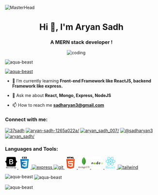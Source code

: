 ![MasterHead](https://as2.ftcdn.net/v2/jpg/05/68/98/15/1000_F_568981524_2irG4VUSs06xbahAihTpkuSfxKkw8FqX.jpg)
<h1 align="center">Hi 👋, I'm Aryan Sadh</h1>
<h3 align="center">A MERN stack developer !</h3>
<img align="right" alt="coding" width="300" src="https://thumbs.gfycat.com/PlushUnderstatedCats-max-1mb.gif" >
<br>
<p align="left"> <img src="https://komarev.com/ghpvc/?username=aqua-beast&label=Profile%20views&color=0e75b6&style=flat" alt="aqua-beast" /> </p>

<p align="left"> <a href="https://github.com/ryo-ma/github-profile-trophy"><img src="https://github-profile-trophy.vercel.app/?username=aqua-beast" alt="aqua-beast" /></a> </p>

- 🌱 I’m currently learning **Front-end Framework like ReactJS, backend Framework like express.**

- 💬 Ask me about **React, Mongo, Express, NodeJS**

- 📫 How to reach me **sadharyan3@gmail.com**

<h3 align="left">Connect with me:</h3>
<p align="left">
<a href="https://twitter.com/37sadh" target="blank"><img align="center" src="https://raw.githubusercontent.com/rahuldkjain/github-profile-readme-generator/master/src/images/icons/Social/twitter.svg" alt="37sadh" height="30" width="40" /></a>
<a href="https://linkedin.com/in/aryan-sadh-1265a022a/" target="blank"><img align="center" src="https://raw.githubusercontent.com/rahuldkjain/github-profile-readme-generator/master/src/images/icons/Social/linked-in-alt.svg" alt="aryan-sadh-1265a022a/" height="30" width="40" /></a>
<a href="https://instagram.com/aryan_sadh_007/" target="blank"><img align="center" src="https://raw.githubusercontent.com/rahuldkjain/github-profile-readme-generator/master/src/images/icons/Social/instagram.svg" alt="aryan_sadh_007/" height="30" width="40" /></a>
<a href="https://medium.com/@sadharyan3" target="blank"><img align="center" src="https://raw.githubusercontent.com/rahuldkjain/github-profile-readme-generator/master/src/images/icons/Social/medium.svg" alt="@sadharyan3" height="30" width="40" /></a>
<a href="https://www.leetcode.com/aryan_sadh/" target="blank"><img align="center" src="https://raw.githubusercontent.com/rahuldkjain/github-profile-readme-generator/master/src/images/icons/Social/leet-code.svg" alt="aryan_sadh/" height="30" width="40" /></a>
</p>

<h3 align="left">Languages and Tools:</h3>
<p align="left"> <a href="https://getbootstrap.com" target="_blank" rel="noreferrer"> <img src="https://raw.githubusercontent.com/devicons/devicon/master/icons/bootstrap/bootstrap-plain-wordmark.svg" alt="bootstrap" width="40" height="40"/> </a> <a href="https://www.w3schools.com/css/" target="_blank" rel="noreferrer"> <img src="https://raw.githubusercontent.com/devicons/devicon/master/icons/css3/css3-original-wordmark.svg" alt="css3" width="40" height="40"/> </a> <a href="https://expressjs.com" target="_blank" rel="noreferrer"> <img src="https://ajeetchaulagain.com/static/7cb4af597964b0911fe71cb2f8148d64/87351/express-js.png" alt="express" width="40" height="40"/> </a> <a href="https://git-scm.com/" target="_blank" rel="noreferrer"> <img src="https://www.vectorlogo.zone/logos/git-scm/git-scm-icon.svg" alt="git" width="40" height="40"/> </a> <a href="https://www.w3.org/html/" target="_blank" rel="noreferrer"> <img src="https://raw.githubusercontent.com/devicons/devicon/master/icons/html5/html5-original-wordmark.svg" alt="html5" width="40" height="40"/> </a> <a href="https://www.mongodb.com/" target="_blank" rel="noreferrer"> <img src="https://raw.githubusercontent.com/devicons/devicon/master/icons/mongodb/mongodb-original-wordmark.svg" alt="mongodb" width="40" height="40"/> </a> <a href="https://nodejs.org" target="_blank" rel="noreferrer"> <img src="https://raw.githubusercontent.com/devicons/devicon/master/icons/nodejs/nodejs-original-wordmark.svg" alt="nodejs" width="40" height="40"/> </a> <a href="https://reactjs.org/" target="_blank" rel="noreferrer"> <img src="https://raw.githubusercontent.com/devicons/devicon/master/icons/react/react-original-wordmark.svg" alt="react" width="40" height="40"/> </a> <a href="https://tailwindcss.com/" target="_blank" rel="noreferrer"> <img src="https://www.vectorlogo.zone/logos/tailwindcss/tailwindcss-icon.svg" alt="tailwind" width="40" height="40"/> </a> </p>

<p><img align="left" src="https://github-readme-stats.vercel.app/api/top-langs?username=aqua-beast&show_icons=true&locale=en&layout=compact" alt="aqua-beast" /></p>

<p>&nbsp;<img align="center" src="https://github-readme-stats.vercel.app/api?username=aqua-beast&show_icons=true&locale=en" alt="aqua-beast" /></p>

<p><img align="center" src="https://github-readme-streak-stats.herokuapp.com/?user=aqua-beast&" alt="aqua-beast" /></p>
